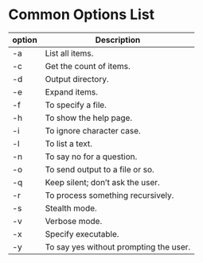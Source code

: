 # Common Options List

| option | Description |
| --- | --- |
| -a | List all items. |
| -c | Get the count of items. |
| -d | Output directory. |
| -e | Expand items. |
| -f | To specify a file. |
| -h | To show the help page. |
| -i | To ignore character case. |
| -l | To list a text. |
| -n | To say no for a question. |
| -o | To send output to a file or so. |
| -q | Keep silent; don’t ask the user. |
| -r | To process something recursively. |
| -s | Stealth mode. |
| -v | Verbose mode. |
| -x | Specify executable. |
| -y | To say yes without prompting the user. |